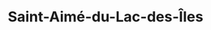 ---
title: Saint-Aimé-du-Lac-des-Îles
url: /saint-aime-du-lac-des-iles/
latitude: 46.408
longitude: -75.512
---